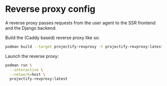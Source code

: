 # Reverse proxy config

A reverse proxy passes requests from the user agent to the SSR frontend and the
Django backend.

Build the (Caddy based) reverse proxy like so:

```bash
podman build --target projectify-revproxy -t projectify-revproxy:latest -f projectify-revproxy.Dockerfile .
```

Launch the reverse proxy:

```bash
podman run \
  --interactive \
  --network=host \
  projectify-revproxy:latest
```
